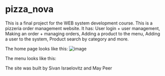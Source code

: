 # pizza_nova
This is a final project for the WEB system development course.
This is a pizzeria order management website.
It has:
User login + user management, 
Making an order + managing orders, 
Adding a product to the menu, 
Adding a user to the system, 
Product search by category
and more.

The home page looks like this:
![image](https://user-images.githubusercontent.com/105584000/182834953-6bbe35ab-bad4-4521-95d9-6f9336bcbd51.png)

The menu looks like this:

The site was built by Sivan Israelovitz and May Peer
